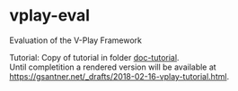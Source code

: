# vplay-eval

Evaluation of the V-Play Framework


Tutorial: Copy of tutorial in folder [doc-tutorial](/doc-tutorial).  
Until completition a rendered version will be available at <https://gsantner.net/_drafts/2018-02-16-vplay-tutorial.html>.

